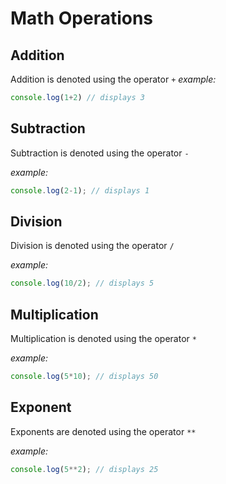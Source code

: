 
# Math Operations

## Addition
Addition is denoted using the operator `+`
*example:*
```js
console.log(1+2) // displays 3
```

## Subtraction
Subtraction is denoted using the operator `-`

*example:*
```js
console.log(2-1); // displays 1
```

## Division
Division is denoted using the operator `/`


*example:*
```js
console.log(10/2); // displays 5
```

## Multiplication
Multiplication is denoted using the operator `*`


*example:*
```js
console.log(5*10); // displays 50
```

## Exponent
Exponents are denoted using the operator `**`

*example:*
```js
console.log(5**2); // displays 25
```

